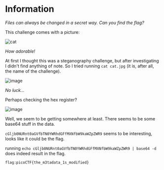 # Information

*Files can always be changed in a secret way. Can you find the flag?*

This challenge comes with a picture:

![cat](https://user-images.githubusercontent.com/80395298/126905702-889a0a78-f353-4504-b11c-4bc0109427cb.jpg)

*How adorable!*

At first I thought this was a steganography challenge, but after investigating I didn't find anything of note. So I tried running `cat cat.jpg` (it is, after all, the name of the challenge).

![image](https://user-images.githubusercontent.com/80395298/126905866-8dbbdfec-bab0-4814-b378-873a8c341c85.png)

*No luck...*

Perhaps checking the hex register?

![image](https://user-images.githubusercontent.com/80395298/126905873-f02114d0-789d-4f70-9660-5d604aae6ccb.png)

Well, we seem to be getting somewhere at least. There seems to be some base64 stuff in the data. 

`cGljb0NURnt0aGVfbTN0YWRhdGFfMXNfbW9kaWZpZWR9` seems to be interesting, looks like it could be the flag.

running `echo cGljb0NURnt0aGVfbTN0YWRhdGFfMXNfbW9kaWZpZWR9 | base64 -d` does indeed result in the flag.

`flag:picoCTF{the_m3tadata_1s_modified}`
